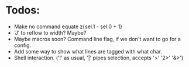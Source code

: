 # Todos:
- Make no command equate z{sel.1 - sel.0 + 1}
- 'J' to reflow to width? Maybe?
- Maybe macros soon? Command line flag, if we don't want to go for a config.
- Add some way to show what lines are tagged with what char.
- Shell interaction. ('!' as usual, '|' pipes selection, accepts '>' '2>' '&>')
